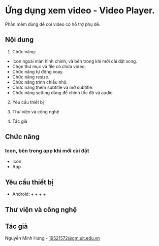 # Ứng dụng xem video - Video Player.

Phần mềm dùng để coi video có hỗ trợ phụ đề.

## Nội dung
1. Chức năng:
  + Icon ngoài màn hình chính, và bên trong khi mới cài đặt xong.
  + Chọn thư mục và file có chứa video.
  + Chức năng tự động xoay.
  + Chức năng resize.
  + Chức năng trình chiếu nhỏ.
  + Chức năng thêm subtitle và mở subtitle.
  + Chức năng setting dùng để chính tốc độ và audio
  
2. Yêu cầu thiết bị

3. Thư viện và công nghệ

4. Tác giả

## Chức năng
### Icon, bên trong app khi mới cài đặt
  + Icon
  + App

























































## Yêu cầu thiết bị
- Android:
  +
  +
  +
  +
  
## Thư viện và công nghệ







## Tác giả
Nguyễn Minh Hưng - 19521572@gm.uit.edu.vn

